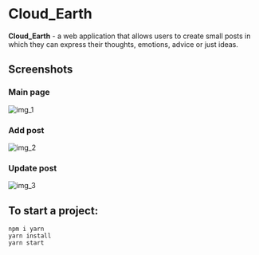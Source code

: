# Cloud_Earth

**Cloud_Earth** - a web application that allows users to create small posts in which they can express their thoughts, emotions, advice or just ideas.

## Screenshots
### Main page
![img_1](https://imagizer.imageshack.com/img923/1201/aeoswF.png)
### Add post
![img_2](https://imagizer.imageshack.com/img922/3876/fjYRwt.png)
### Update post
![img_3](https://imagizer.imageshack.com/img924/4114/mGeocZ.png)


## To start a project:

```
npm i yarn
yarn install
yarn start
```
